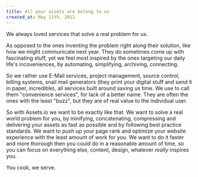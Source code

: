 ```yaml
---
title: All your assets are belong to us
created_at: May 11th, 2011
---
```


We always loved services that solve a real problem for us.

As opposed to the ones inventing the problem right along their solution, like how we might
communicate next year. They do sometimes come up with fascinating stuff, yet we feel most inspired by the ones targeting our daily life's incoveniences, by automating, simplifying, archiving, connecting.

So we rather use E-Mail services, project management, source control, billing systems, snail mail generators (they print your digital stuff and send it in paper, incredible), all services built around saving us time. We use to call them "convenience services", for lack of a better name.
They are often the ones with the least "buzz", but they are of real value to the individual user.

So with Assets.io we want to be exactly like that. We want to solve a real world problem for you, by minifying, concatenating, compressing and delivering your assets as fast as possible and by following best practice standards. We want to push up your page rank and optimize your website experience with the least amount of work for you. We want to do it faster and more thorough then you could do in a reasonable amount of time, so you can focus on everything else, content, design, whatever _really_ inspires you.

You cook, we serve.
